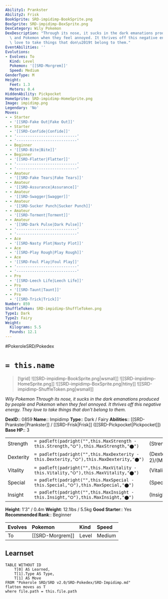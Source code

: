 ```yaml
---
Ability1: Prankster
Ability2: Frisk
BookSprite: SRD-impidimp-BookSprite.png
BoxSprite: SRD-impidimp-BoxSprite.png
DexCategory: Wily Pokemon
DexDescription: "Through its nose, it sucks in the dark emanations produced by people\
  \ and Pokemon when they feel annoyed. It thrives off this negative energy. They\
  \ love to take things that don\u2019t belong to them."
EventAbilities: ''
Evolutions:
- Evolves: To
  Kind: Level
  Pokemon: '[[SRD-Morgrem]]'
  Speed: Medium
GenderType: M
Height:
  Feet: 1.3
  Meters: 0.4
HiddenAbility: Pickpocket
HomeSprite: SRD-impidimp-HomeSprite.png
Image: impidimp.png
Legendary: 'No'
Moves:
- - Starter
  - '[[SRD-Fake Out|Fake Out]]'
- - Starter
  - '[[SRD-Confide|Confide]]'
- - '---------------------------'
  - '---------------------------'
- - Beginner
  - '[[SRD-Bite|Bite]]'
- - Beginner
  - '[[SRD-Flatter|Flatter]]'
- - '---------------------------'
  - '---------------------------'
- - Amateur
  - '[[SRD-Fake Tears|Fake Tears]]'
- - Amateur
  - '[[SRD-Assurance|Assurance]]'
- - Amateur
  - '[[SRD-Swagger|Swagger]]'
- - Amateur
  - '[[SRD-Sucker Punch|Sucker Punch]]'
- - Amateur
  - '[[SRD-Torment|Torment]]'
- - Amateur
  - '[[SRD-Dark Pulse|Dark Pulse]]'
- - '---------------------------'
  - '---------------------------'
- - Ace
  - '[[SRD-Nasty Plot|Nasty Plot]]'
- - Ace
  - '[[SRD-Play Rough|Play Rough]]'
- - Ace
  - '[[SRD-Foul Play|Foul Play]]'
- - '---------------------------'
  - '---------------------------'
- - Pro
  - '[[SRD-Leech Life|Leech Life]]'
- - Pro
  - '[[SRD-Taunt|Taunt]]'
- - Pro
  - '[[SRD-Trick|Trick]]'
Number: 859
ShuffleToken: SRD-impidimp-ShuffleToken.png
Type1: Dark
Type2: Fairy
Weight:
  Kilograms: 5.5
  Pounds: 12.1
---
```


#PokeroleSRD/Pokedex

# `= this.name`

> [!grid]
> ![[SRD-impidimp-BookSprite.png|wsmall]]
> ![[SRD-impidimp-HomeSprite.png]]
> ![[SRD-impidimp-BoxSprite.png|htiny]]
> ![[SRD-impidimp-ShuffleToken.png|wsmall]]


*Wily Pokemon*
*Through its nose, it sucks in the dark emanations produced by people and Pokemon when they feel annoyed. It thrives off this negative energy. They love to take things that don’t belong to them.*

**DexID**:: 0859
**Name**:: Impidimp
**Type**:: Dark / Fairy
**Abilities**:: [[SRD-Prankster|Prankster]] / [[SRD-Frisk|Frisk]] ([[SRD-Pickpocket|Pickpocket]])
**Base HP**:: 3

|           |                                                                                        |                                          |
| --------- | -------------------------------------------------------------------------------------- | ---------------------------------------- |
| Strength  | `= padleft(padright("",this.MaxStrength - this.Strength,"⭘"),this.MaxStrength,"⬤")`    | (Strength::2)/(MaxStrength::4)   |
| Dexterity | `= padleft(padright("",this.MaxDexterity - this.Dexterity,"⭘"),this.MaxDexterity,"⬤")` | (Dexterity:: 2)/(MaxDexterity::4) |
| Vitality  | `= padleft(padright("",this.MaxVitality - this.Vitality,"⭘"),this.MaxVitality,"⬤")`    | (Vitality::1)/(MaxVitality::3)   |
| Special   | `= padleft(padright("",this.MaxSpecial - this.Special,"⭘"),this.MaxSpecial,"⬤")`       | (Special::2)/(MaxSpecial::4)     |
| Insight   | `= padleft(padright("",this.MaxInsight - this.Insight,"⭘"),this.MaxInsight,"⬤")`       | (Insight::1)/(MaxInsight::3)     |

**Height**: 1'3" / 0.4m
**Weight**: 12.1lbs / 5.5kg
**Good Starter**:: Yes
**Recommended Rank**:: Beginner

| Evolves   | Pokemon         | Kind   | Speed   |
|:----------|:----------------|:-------|:--------|
| To        | [[SRD-Morgrem]] | Level  | Medium  |

## Learnset

```dataview
TABLE WITHOUT ID
    T[0] AS Learned,
    T[1].Type AS Type,
    T[1] AS Move
FROM "Pokerole SRD/SRD v2.0/SRD-Pokedex/SRD-Impidimp.md"
flatten moves as T
where file.path = this.file.path
```
